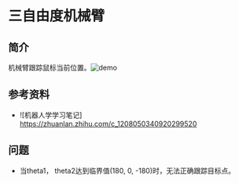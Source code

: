 # 三自由度机械臂

## 简介
机械臂跟踪鼠标当前位置。![demo](https://jiandandaoxingfu.github.io/point-tracking)

## 参考资料
- ![机器人学学习笔记] https://zhuanlan.zhihu.com/c_1208050340920299520

## 问题
- 当theta1， theta2达到临界值(180, 0, -180)时，无法正确跟踪目标点。